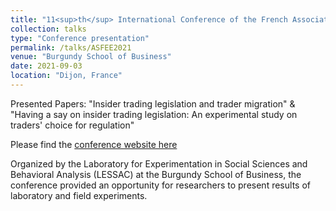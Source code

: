```yaml
---
title: "11<sup>th</sup> International Conference of the French Association of Experimental Economics"
collection: talks
type: "Conference presentation"
permalink: /talks/ASFEE2021
venue: "Burgundy School of Business"
date: 2021-09-03
location: "Dijon, France"
---
```


Presented Papers: "Insider trading legislation and trader migration" & "Having a say on insider trading legislation: An experimental study on traders' choice for regulation"

Please find the [conference website here](https://asfee2021.sciencesconf.org/)

Organized by the Laboratory for Experimentation in Social Sciences and Behavioral Analysis (LESSAC) at the Burgundy School of Business, the conference provided an opportunity for researchers to present results of laboratory and field experiments.
 

